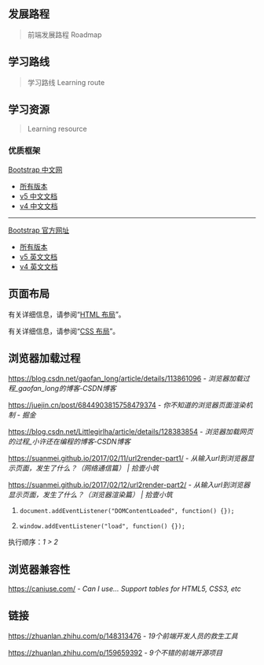## 发展路程

> 前端发展路程 Roadmap


## 学习路线

> 学习路线 Learning route

## 学习资源

> Learning resource

### 优质框架

[Bootstrap 中文网](https://www.bootcss.com/)
- [所有版本](https://v4.bootcss.com/docs/versions/)
- [v5 中文文档](https://v5.bootcss.com/docs/getting-started/introduction/)
- [v4 中文文档](https://v4.bootcss.com/docs/getting-started/introduction/)

----

[Bootstrap 官方网址](https://getbootstrap.com/)
- [所有版本](https://getbootstrap.com/docs/versions/)
- [v5 英文文档](https://getbootstrap.com/docs/5.1/getting-started/introduction/)
- [v4 英文文档](https://getbootstrap.com/docs/4.6/getting-started/introduction/)


## 页面布局

有关详细信息，请参阅“[HTML 布局](/front-end/html/README.md#布局)”。

有关详细信息，请参阅“[CSS 布局](/front-end/css/css-命名规则.md#layout-布局)”。


## 浏览器加载过程

https://blog.csdn.net/gaofan_long/article/details/113861096 - *浏览器加载过程_gaofan_long的博客-CSDN博客*

https://juejin.cn/post/6844903815758479374 - *你不知道的浏览器页面渲染机制 - 掘金*

https://blog.csdn.net/Littlegirlha/article/details/128383854 - *浏览器加载网页的过程_小许还在编程的博客-CSDN博客*

https://suanmei.github.io/2017/02/11/url2render-part1/ - *从输入url到浏览器显示页面，发生了什么？（网络通信篇） | 拾壹小筑*

https://suanmei.github.io/2017/02/12/url2render-part2/ - *从输入url到浏览器显示页面，发生了什么？（浏览器渲染篇） | 拾壹小筑*

1. `document.addEventListener("DOMContentLoaded", function() {});`

2. `window.addEventListener("load", function() {});`

执行顺序：*1 > 2*

## 浏览器兼容性

https://caniuse.com/ - *Can I use... Support tables for HTML5, CSS3, etc*


## 链接

https://zhuanlan.zhihu.com/p/148313476 - *19个前端开发人员的救生工具*

https://zhuanlan.zhihu.com/p/159659392 - *9个不错的前端开源项目*

